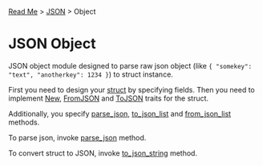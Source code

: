 [Read Me](README.md) > [JSON](https://github.com/bohdaq/rust-web-server/tree/main/src/json) > Object

# JSON Object

JSON object module designed to parse raw json object (like `{ "somekey": "text", "anotherkey": 1234 }`) to struct instance.

First you need to design your [struct](https://github.com/bohdaq/rust-web-server/blob/main/src/json/object/tests/example_multi_nested_object/some_object.rs#L8) by specifying fields. Then you need to implement [New](https://github.com/bohdaq/rust-web-server/blob/main/src/json/array/object/example_multi_nested_object/example_object.rs#L18), [FromJSON](https://github.com/bohdaq/rust-web-server/blob/main/src/json/array/object/example_multi_nested_object/example_object.rs#L32) and [ToJSON](https://github.com/bohdaq/rust-web-server/blob/main/src/json/array/object/example_multi_nested_object/example_object.rs#L118) traits for the struct.

Additionally, you specify [parse_json](https://github.com/bohdaq/rust-web-server/blob/main/src/json/object/tests/example_multi_nested_object/some_object.rs#L185), [to_json_list](https://github.com/bohdaq/rust-web-server/blob/main/src/json/array/object/example_multi_nested_object/example_object.rs#L213) and  [from_json_list](https://github.com/bohdaq/rust-web-server/blob/main/src/json/array/object/example_multi_nested_object/example_object.rs#L219) methods. 

To parse json, invoke [parse_json](https://github.com/bohdaq/rust-web-server/blob/main/src/json/object/tests/example_multi_nested_object/mod.rs#L23) method. 

To convert struct to JSON, invoke [to_json_string](https://github.com/bohdaq/rust-web-server/blob/main/src/json/object/tests/example_multi_nested_object/mod.rs#L57) method.


